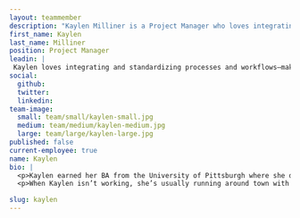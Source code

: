 ```yaml
---
layout: teammember
description: "Kaylen Milliner is a Project Manager who loves integrating and standardizing processes and workflows; she makes even the most complex projects feel effortless. "
first_name: Kaylen
last_name: Milliner
position: Project Manager
leadin: |
 Kaylen loves integrating and standardizing processes and workflows–making even the most complex projects feel effortless. 
social:
  github:
  twitter: 
  linkedin: 
team-image:
  small: team/small/kaylen-small.jpg
  medium: team/medium/kaylen-medium.jpg
  large: team/large/kaylen-large.jpg
published: false
current-employee: true
name: Kaylen
bio: |
  <p>Kaylen earned her BA from the University of Pittsburgh where she double-majored in Film Studies and Communications–and while Kaylen might still make a movie (or two) someday–this experience led to roles that spanned a variety of sectors. From content creation and event planning, to website administration and working as an AmeriCorps Public Ally in Cincinnati–Kaylen’s breadth of experience ultimately guided her to project management, where she finds a specific passion working for organizations that make direct, social impact. She is very proud of her work to refine and rebrand member communications for a retail labor union, as well as her most recent work with process improvement as a project manager at an advertising company. Kaylen is passionate about K-12 media and digital literacy education and hopes to make an impact in this area in the future.
  <p>When Kaylen isn’t working, she’s usually running around town with her family or planning her next trip. And, while she hasn’t had a ton of time for hobbies, she’s excited to explore new ventures like podcasting and playing the guitar.

slug: kaylen
---
```

